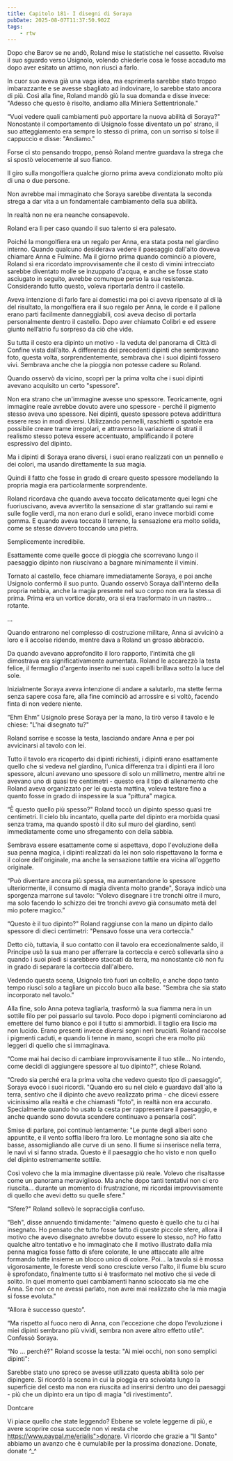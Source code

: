 ```yaml
---
title: Capitolo 181- I disegni di Soraya
pubDate: 2025-08-07T11:37:50.902Z
tags:
    - rtw
---
```











Dopo che Barov se ne andò, Roland mise le statistiche nel cassetto. Rivolse il suo sguardo verso Usignolo, volendo chiederle cosa le fosse accaduto ma dopo aver esitato un attimo, non riuscì a farlo.


In cuor suo aveva già una vaga idea, ma esprimerla sarebbe stato troppo imbarazzante e se avesse sbagliato ad indovinare, lo sarebbe stato ancora di più. Così alla fine, Roland mandò giù la sua domanda e disse invece: "Adesso che questo è risolto, andiamo alla Miniera Settentrionale."


“Vuoi vedere quali cambiamenti può apportare la nuova abilità di Soraya?" Nonostante il comportamento di Usignolo fosse diventato un po' strano, il suo atteggiamento era sempre lo stesso di prima, con un sorriso si tolse il cappuccio e disse: "Andiamo."


Forse ci sto pensando troppo, pensò Roland mentre guardava la strega che si spostò velocemente al suo fianco.


Il giro sulla mongolfiera qualche giorno prima aveva condizionato molto più di una o due persone.


Non avrebbe mai immaginato che Soraya sarebbe diventata la seconda strega a dar vita a un fondamentale cambiamento della sua abilità.


In realtà non ne era neanche consapevole.


Roland era lì per caso quando il suo talento si era palesato.


Poiché la mongolfiera era un regalo per Anna, era stata posta nel giardino interno. Quando qualcuno desiderava vedere il paesaggio dall'alto doveva chiamare Anna e Fulmine. Ma il giorno prima quando cominciò a piovere, Roland sì era ricordato improvvisamente che il cesto di vimini intrecciato sarebbe diventato molle se inzuppato d'acqua, e anche se fosse stato asciugato in seguito, avrebbe comunque perso la sua resistenza. Considerando tutto questo, voleva riportarla dentro il castello.


Aveva intenzione di farlo fare ai domestici ma poi ci aveva ripensato al di là del risultato, la mongolfiera era il suo regalo per Anna, le corde e il pallone erano parti facilmente danneggiabili, così aveva deciso di portarla personalmente dentro il castello. Dopo aver chiamato Colibrì e ed essere giunto nell’atrio fu sorpreso da ciò che vide.


Su tutta il cesto era dipinto un motivo - la veduta del panorama di Città di Confine vista dall’alto. A differenza dei precedenti dipinti che sembravano foto, questa volta, sorprendentemente, sembrava che i suoi dipinti fossero vivi. Sembrava anche che la pioggia non potesse cadere su Roland.


Quando osservò da vicino, scoprì per la prima volta che i suoi dipinti avevano acquisito un certo "spessore".


Non era strano che un'immagine avesse uno spessore. Teoricamente, ogni immagine reale avrebbe dovuto avere uno spessore - perché il pigmento stesso aveva uno spessore. Nei dipinti, questo spessore poteva addirittura essere reso in modi diversi. Utilizzando pennelli,  raschietti o spatole era possibile creare trame irregolari, e attraverso la variazione di strati il realismo stesso poteva essere accentuato, amplificando il potere espressivo del dipinto.


Ma i dipinti di Soraya erano diversi, i suoi erano realizzati con un pennello e dei colori, ma usando direttamente la sua magia.


Quindi il fatto che fosse in grado di creare questo spessore modellando la propria magia era particolarmente sorprendente.


Roland ricordava che quando aveva toccato delicatamente quei legni che fuoriuscivano, aveva avvertito la sensazione di star grattando sui rami e sulle foglie verdi, ma non erano duri e solidi, erano invece morbidi come gomma. E quando aveva toccato il terreno, la sensazione era molto solida, come se stesse davvero toccando una pietra.


Semplicemente incredibile.


Esattamente come quelle gocce di pioggia che scorrevano lungo il paesaggio dipinto non riuscivano a bagnare minimamente il vimini.


Tornato al castello, fece chiamare immediatamente Soraya, e poi anche Usignolo confermò il suo punto. Quando osservò Soraya dall'interno della propria nebbia, anche la magia presente nel suo corpo non era la stessa di prima. Prima era un vortice dorato, ora si era trasformato in un nastro... rotante.


…


Quando entrarono nel complesso di costruzione militare, Anna si avvicinò a loro e li accolse ridendo, mentre dava a Roland un grosso abbraccio.


Da quando avevano approfondito il loro rapporto, l’intimità che gli dimostrava era significativamente aumentata. Roland le accarezzò la testa felice, il fermaglio d'argento inserito nei suoi capelli brillava sotto la luce del sole.


Inizialmente Soraya aveva intenzione di andare a salutarlo, ma stette ferma senza sapere cosa fare, alla fine cominciò ad arrossire e si voltò, facendo finta di non vedere niente.


“Ehm Ehm” Usignolo prese Soraya per la mano, la tirò verso il tavolo e le chiese: "L'hai disegnato tu?"


Roland sorrise e scosse la testa, lasciando andare Anna e per poi avvicinarsi al tavolo con lei.


Tutto il tavolo era ricoperto dai dipinti richiesti, i dipinti erano esattamente quello che si vedeva nel giardino, l'unica differenza tra i dipinti era il loro spessore, alcuni avevano uno spessore di solo un millimetro, mentre altri ne avevano uno di quasi tre centimetri - questo era il tipo di allenamento che Roland aveva organizzato per lei questa mattina, voleva testare fino a quanto fosse in grado di inspessire la sua "pittura" magica.


“È questo quello più spesso?" Roland toccò un dipinto spesso quasi tre centimetri. Il cielo blu incantato, quella parte del dipinto era morbida quasi senza trama, ma quando spostò il dito sul muro del giardino, sentì immediatamente come uno sfregamento con della sabbia.


Sembrava essere esattamente come si aspettava, dopo l'evoluzione della sua penna magica, i dipinti realizzati da lei non solo rispettavano la forma e il colore dell'originale, ma anche la sensazione tattile era vicina all'oggetto originale.


“Può diventare ancora più spessa, ma aumentandone lo spessore ulteriormente, il consumo di magia diventa molto grande", Soraya indicò una sporgenza marrone sul tavolo: "Volevo disegnare i tre tronchi oltre il muro, ma solo facendo lo schizzo dei tre tronchi avevo già consumato metà del mio potere magico.”


“Questo è il tuo dipinto?" Roland raggiunse con la mano un dipinto dallo spessore di dieci centimetri: "Pensavo fosse una vera corteccia."


Detto ciò, tuttavia, il suo contatto con il tavolo era eccezionalmente saldo, il Principe usò la sua mano per afferrare la corteccia e cercò sollevarla sino a quando i suoi piedi si sarebbero staccati da terra, ma nonostante ciò non fu in grado di separare la corteccia dall'albero.


Vedendo questa scena, Usignolo tirò fuori un coltello, e anche dopo tanto tempo riuscì solo a tagliare un piccolo buco alla base. "Sembra che sia stato incorporato nel tavolo."


Alla fine, solo Anna poteva tagliarla, trasformò la sua fiamma nera in un sottile filo per poi passarlo sul tavolo. Poco dopo i pigmenti cominciarono ad emettere del fumo bianco e poi il tutto si ammorbidì. Il taglio era liscio ma non lucido. Erano presenti invece diversi segni neri bruciati. Roland raccolse i pigmenti caduti, e quando li tenne in mano, scoprì che era molto più leggeri  di quello che si immaginava.


“Come mai hai deciso di cambiare improvvisamente il tuo stile... No intendo, come decidi di aggiungere spessore al tuo dipinto?", chiese Roland.


“Credo sia perché era la prima volta che vedevo questo tipo di paesaggio", Soraya evocò i suoi ricordi. "Quando ero su nel cielo e guardavo dall'alto la terra, sentivo che il dipinto che avevo realizzato prima - che dicevi essere vicinissimo alla realtà e che chiamasti "foto", in realtà non era accurato. Specialmente quando ho usato la cesta per rappresentare il paesaggio, e anche quando sono dovuta scendere continuavo a pensarla così”.


Smise di parlare, poi continuò lentamente: "Le punte degli alberi sono appuntite, e il vento soffia libero fra loro. Le montagne sono sia alte che basse, assomigliando alle curve di un seno. Il fiume si inserisce nella terra, le navi vi si fanno strada. Questo è il paesaggio che ho visto e non quello del dipinto estremamente sottile.


Così volevo che la mia immagine diventasse più reale. Volevo che risaltasse come un panorama meraviglioso. Ma anche dopo tanti tentativi non ci ero riuscita... durante un momento di frustrazione, mi ricordai improvvisamente di quello che avevi detto su quelle sfere."


“Sfere?" Roland sollevò le sopracciglia confuso.


“Beh", disse annuendo timidamente: "almeno questo è quello che tu ci hai insegnato. Ho pensato che tutto fosse fatto di queste piccole sfere, allora il motivo che avevo disegnato avrebbe dovuto  essere lo stesso, no? Ho fatto qualche altro tentativo e ho immaginato che il motivo illustrato dalla mia penna magica fosse fatto di sfere colorate, le une attaccate alle altre formando tutte insieme un blocco unico di colore. Poi... la tavola si è mossa vigorosamente, le foreste verdi sono cresciute verso l'alto, il fiume blu scuro è sprofondato, finalmente tutto si è trasformato nel motivo che si vede di solito. In quel momento quei cambiamenti hanno scioccato sia me che Anna. Se non ce ne avessi parlato, non avrei mai realizzato che la mia magia si fosse evoluta."


“Allora è successo questo”.


“Ma rispetto al fuoco nero di Anna, con l'eccezione che dopo l'evoluzione i miei dipinti sembrano più vividi, sembra non avere altro effetto utile". Confessò Soraya.


“No … perché?" Roland scosse la testa: "Ai miei occhi, non sono semplici dipinti":


Sarebbe stato uno spreco se avesse utilizzato questa abilità solo per dipingere. Si ricordò la scena in cui la pioggia era scivolata lungo la superficie del cesto ma non era riuscita ad inserirsi dentro uno dei paesaggi - più che un dipinto era un tipo di magia "di rivestimento".




Dontcare




Vi piace quello che state leggendo? Ebbene se volete leggerne di più, e avere scoprire cosa succede non vi resta che https://www.paypal.me/erialis">donare. Vi ricordo che grazie a "Il Santo" abbiamo un avanzo che è cumulabile per la prossima donazione. Donate, donate ^_^
                                


                                


                                



